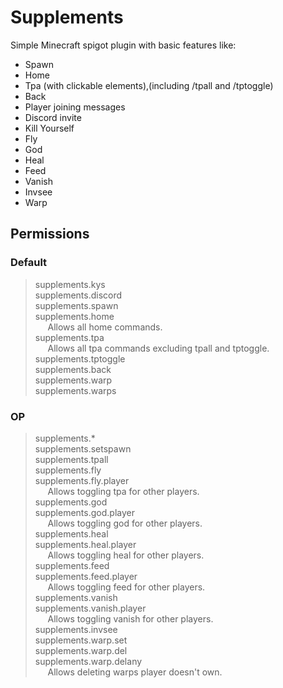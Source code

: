 # Supplements

Simple Minecraft spigot plugin with basic features like:

- Spawn
- Home
- Tpa (with clickable elements),(including /tpall and /tptoggle)
- Back
- Player joining messages
- Discord invite
- Kill Yourself
- Fly
- God
- Heal
- Feed
- Vanish
- Invsee
- Warp

## Permissions

### Default

>supplements.kys  
>supplements.discord  
>supplements.spawn  
>supplements.home  
>&nbsp;&nbsp;&nbsp;&nbsp; Allows all home commands.  
>supplements.tpa  
>&nbsp;&nbsp;&nbsp;&nbsp; Allows all tpa commands excluding tpall and tptoggle.  
>supplements.tptoggle  
>supplements.back    
>supplements.warp  
>supplements.warps  
### OP

>supplements.*  
>supplements.setspawn   
>supplements.tpall  
>supplements.fly  
>supplements.fly.player   
>&nbsp;&nbsp;&nbsp;&nbsp; Allows toggling tpa for other players.  
>supplements.god  
>supplements.god.player  
>&nbsp;&nbsp;&nbsp;&nbsp; Allows toggling god for other players.  
>supplements.heal  
>supplements.heal.player  
>&nbsp;&nbsp;&nbsp;&nbsp; Allows toggling heal for other players.  
>supplements.feed  
>supplements.feed.player  
>&nbsp;&nbsp;&nbsp;&nbsp; Allows toggling feed for other players.  
>supplements.vanish  
>supplements.vanish.player  
>&nbsp;&nbsp;&nbsp;&nbsp; Allows toggling vanish for other players.  
>supplements.invsee  
>supplements.warp.set  
>supplements.warp.del  
>supplements.warp.delany  
> &nbsp;&nbsp;&nbsp;&nbsp; Allows deleting warps player doesn't own.    